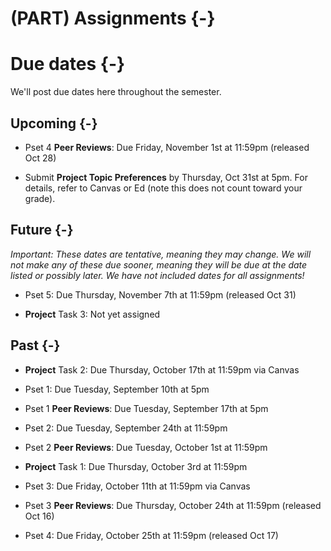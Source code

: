
# (PART) Assignments {-}

# Due dates {-}

We'll post due dates here throughout the semester. 

## Upcoming {-}

- Pset 4 **Peer Reviews**: Due Friday, November 1st at 11:59pm (released Oct 28)

- Submit **Project Topic Preferences** by Thursday, Oct 31st at 5pm. For details, refer to Canvas or Ed (note this does not count toward your grade).

## Future {-}

*Important: These dates are tentative, meaning they may change. We will not make any of these due sooner, meaning they will be due at the date listed or possibly later. We have not included dates for all assignments!*

- Pset 5: Due Thursday, November 7th at 11:59pm (released Oct 31)

- **Project** Task 3: Not yet assigned

## Past {-}

- **Project** Task 2: Due Thursday, October 17th at 11:59pm via Canvas

- Pset 1: Due Tuesday, September 10th at 5pm 

- Pset 1 **Peer Reviews**: Due Tuesday, September 17th at 5pm 

- Pset 2: Due Tuesday, September 24th at 11:59pm 

- Pset 2 **Peer Reviews**: Due Tuesday, October 1st at 11:59pm 

- **Project** Task 1: Due Thursday, October 3rd at 11:59pm

- Pset 3: Due Friday, October 11th at 11:59pm via Canvas

- Pset 3 **Peer Reviews**: Due Thursday, October 24th at 11:59pm (released Oct 16)

- Pset 4: Due Friday, October 25th at 11:59pm (released Oct 17)
